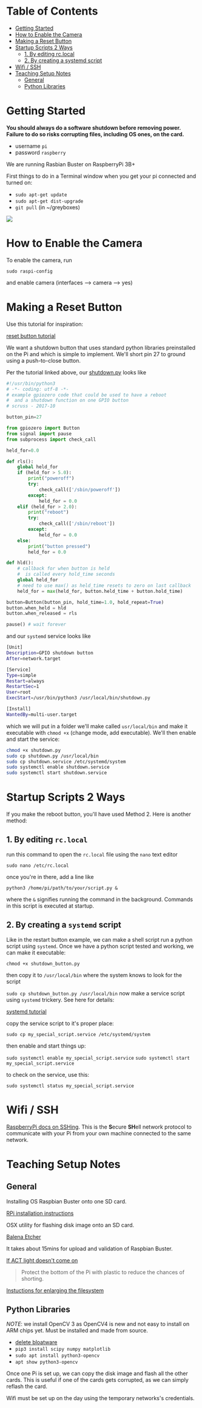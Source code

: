 Table of Contents
=================

* [Getting Started](#getting-started)
* [How to Enable the Camera](#how-to-enable-the-camera)
* [Making a Reset Button](#making-a-reset-button)
* [Startup Scripts 2 Ways](#startup-scripts-2-ways)
  * [1. By editing rc.local](#1-by-editing-rclocal)
  * [2. By creating a systemd script](#2-by-creating-a-systemd-script)
* [Wifi / SSH](#wifi--ssh)
* [Teaching Setup Notes](#teaching-setup-notes)
  * [General](#general)
  * [Python Libraries](#python-libraries)

# Getting Started

**You should always do a software shutdown before removing power. Failure to do so risks corrupting files, including OS ones, on the card.**

- username `pi`
- password `raspberry`

We are running Rasbian Buster on RaspberryPi 3B+

First things to do in a Terminal window when you get your pi connected and turned on:
- `sudo apt-get update`
- `sudo apt-get dist-upgrade`
- `git pull` (in ~/greyboxes)

![](raspberry_pi_pinout.png)

# How to Enable the Camera

To enable the camera, run

`sudo raspi-config`

and enable camera (interfaces —> camera —> yes)

# Making a Reset Button

Use this tutorial for inspiration:

[reset button tutorial](https://github.com/scruss/shutdown_button)

We want a shutdown button that uses standard python libraries preinstalled on the Pi and which is simple to implement. We'll short pin 27 to ground using a push-to-close button.

Per the tutorial linked above, our [shutdown.py](./shutdown.py) looks like

```python
#!/usr/bin/python3
# -*- coding: utf-8 -*-
# example gpiozero code that could be used to have a reboot
#  and a shutdown function on one GPIO button
# scruss - 2017-10

button_pin=27

from gpiozero import Button
from signal import pause
from subprocess import check_call

held_for=0.0

def rls():
    global held_for
    if (held_for > 5.0):
        print("poweroff")
        try:
            check_call(['/sbin/poweroff'])
        except:
            held_for = 0.0
    elif (held_for > 2.0):
        print("reboot")
        try:
            check_call(['/sbin/reboot'])
        except:
            held_for = 0.0
    else:
        print("button pressed")
        held_for = 0.0

def hld():
    # callback for when button is held
    #  is called every hold_time seconds
    global held_for
    # need to use max() as held_time resets to zero on last callback
    held_for = max(held_for, button.held_time + button.hold_time)

button=Button(button_pin, hold_time=1.0, hold_repeat=True)
button.when_held = hld
button.when_released = rls

pause() # wait forever
```

and our `systemd` service looks like

```bash
[Unit]
Description=GPIO shutdown button
After=network.target

[Service]
Type=simple
Restart=always
RestartSec=1
User=root
ExecStart=/usr/bin/python3 /usr/local/bin/shutdown.py

[Install]
WantedBy=multi-user.target
```


which we will put in a folder we'll make called `usr/local/bin` and make it executable with `chmod +x` (change mode, add executable). We'll then enable and start the service:

```sh
chmod +x shutdown.py
sudo cp shutdown.py /usr/local/bin
sudo cp shutdown.service /etc/systemd/system
sudo systemctl enable shutdown.service
sudo systemctl start shutdown.service
```

# Startup Scripts 2 Ways

If you make the reboot button, you'll have used Method 2. Here is another method:

## 1. By editing `rc.local`

run this command to open the `rc.local` file using the `nano` text editor

    sudo nano /etc/rc.local

once you're in there, add a line like

    python3 /home/pi/path/to/your/script.py &

where the `&` signifies running the command in the background. Commands in this script is executed at startup.

## 2. By creating a `systemd` script

Like in the restart button example, we can make a shell script run a python script using `systemd`. Once  we have a python script tested and working, we can make it executable:

`chmod +x shutdown_button.py`

then copy it to `/usr/local/bin` where the system knows to look for the script

`sudo cp shutdown_button.py /usr/local/bin`
now make a service script using `systemd` trickery. See here for details:

[systemd tutorial](https://www.shellhacks.com/systemd-service-file-example/)

copy the service script to it's proper place:

`sudo cp my_special_script.service /etc/systemd/system`

then enable and start things up:

`sudo systemctl enable my_special_script.service`
`sudo systemctl start my_special_script.service`

to check on the service, use this:

`sudo systemctl status my_special_script.service`

# Wifi / SSH

[RaspberryPi docs on SSHing](https://www.raspberrypi.org/documentation/remote-access/ssh/). This is the **S**ecure **SH**ell network protocol to communicate with your Pi from your own machine connected to the same network.

# Teaching Setup Notes

## General

Installing OS Raspbian Buster onto one SD card.

[RPi installation instructions](https://www.raspberrypi.org/documentation/installation/installing-images/README.md)

OSX utility for flashing disk image onto an SD card.

[Balena Etcher](https://www.balena.io/etcher/)

It takes about 15mins for upload and validation of Raspbian Buster.

[If ACT light doesn't come on](https://www.raspberrypi.org/forums/viewtopic.php?f=28&t=58151)

> Protect the bottom of the Pi with plastic to reduce the chances of shorting.

[Instuctions for enlarging the filesystem](https://www.pyimagesearch.com/2018/09/26/install-opencv-4-on-your-raspberry-pi/)

## Python Libraries

*NOTE*: we install OpenCV 3 as OpenCV4 is new and not easy to install on ARM chips yet. Must be installed and made from source.

- [delete bloatware](https://www.learnopencv.com/install-opencv-4-on-raspberry-pi/)
- `pip3 install scipy numpy matplotlib`
- `sudo apt install python3-opencv`
- `apt show python3-opencv`

Once one Pi is set up, we can copy the disk image and flash all the other cards. This is useful if one of the cards gets corrupted, as we can simply reflash the card.

Wifi must be set up on the day using the temporary networks's credentials.

